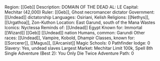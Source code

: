 Region: [[Geb]]
Description: DOMAIN OF THE 
DEAD
AL: LE
Capital: Mechitar 
(42,000)
Ruler: [[Geb]],
Ghost necromancer dictator
Government: [[Undead]] dictatorship
Languages: Osiriani, Kelish
Religions: [[Nethys]], [[Urgathoa]], Zon-Kuthon
Location: East Garund, south of 
the Mana Wastes
Iconics: Nyctessa
Reminds of: [[Undead]] Egypt
Known for: Immortal [[Wizard]] [[Geb]]
[[Undead]] nation
Humans, common: Garundi
Other races: [[Undead]], Vampire, Kobold, Dhampir
Classes, known for: [[Sorcerer]], [[Magus]], [[Arcanist]]
Magic Schools: 0
Pathfinder lodge: 0
Slavery: Yes, 
undead slaves
Largest Market: Mechitar
Limit 100k, Spell 8th
Single Adventure (Best 2): You Only Die Twice
Adventure Path: 0
